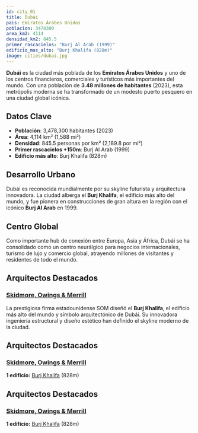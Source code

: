 ```yaml
---
id: city_01
title: Dubái
pais: Emiratos Árabes Unidos
poblacion: 3478300
area_km2: 4114
densidad_km2: 845.5
primer_rascacielos: "Burj Al Arab (1999)"
edificio_mas_alto: "Burj Khalifa (828m)"
image: cities/dubai.jpg
---
```


**Dubái** es la ciudad más poblada de los **Emiratos Árabes Unidos** y uno de los centros financieros, comerciales y turísticos más importantes del mundo. Con una población de **3.48 millones de habitantes** (2023), esta metrópolis moderna se ha transformado de un modesto puerto pesquero en una ciudad global icónica.

## Datos Clave

- **Población**: 3,478,300 habitantes (2023)
- **Área**: 4,114 km² (1,588 mi²)
- **Densidad**: 845.5 personas por km² (2,189.8 por mi²)
- **Primer rascacielos +150m**: Burj Al Arab (1999)
- **Edificio más alto**: Burj Khalifa (828m)

## Desarrollo Urbano

Dubái es reconocida mundialmente por su skyline futurista y arquitectura innovadora. La ciudad alberga el **Burj Khalifa**, el edificio más alto del mundo, y fue pionera en construcciones de gran altura en la región con el icónico **Burj Al Arab** en 1999.

## Centro Global

Como importante hub de conexión entre Europa, Asia y África, Dubái se ha consolidado como un centro neurálgico para negocios internacionales, turismo de lujo y comercio global, atrayendo millones de visitantes y residentes de todo el mundo.

## Arquitectos Destacados

### [Skidmore, Owings & Merrill](/architects-md/arq_01)

La prestigiosa firma estadounidense SOM diseñó el **Burj Khalifa**, el edificio más alto del mundo y símbolo arquitectónico de Dubái. Su innovadora ingeniería estructural y diseño estético han definido el skyline moderno de la ciudad.

## Arquitectos Destacados

### [Skidmore, Owings & Merrill](../architects-md/arq_01)
**1 edificio:** [Burj Khalifa](../buildings-md/burj-khalifa) (828m)

## Arquitectos Destacados

### [Skidmore, Owings & Merrill](../architects-md/arq_01)
**1 edificio:** [Burj Khalifa](../buildings-md/burj-khalifa) (828m)
